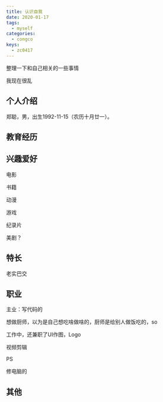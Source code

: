 ```yaml
---
title: 认识自我
date: 2020-01-17
tags:
  - myself
categories:
  - congco
keys:
  - zc0417
---
```


整理一下和自己相关的一些事情

我现在很乱

## 个人介绍
郑聪，男，出生1992-11-15（农历十月廿一）。

##  教育经历



## 兴趣爱好

电影

书籍

动漫

游戏

纪录片

美剧？

## 特长

老实巴交

## 职业
主业：写代码的

想做厨师，以为是自己想吃啥做啥的，厨师是给别人做饭吃的，so

工作中，还兼职了UI作图，Logo

视频剪辑

PS

修电脑的

## 其他


